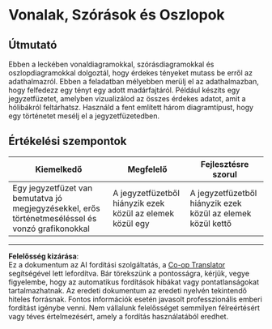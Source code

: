 <!--
CO_OP_TRANSLATOR_METADATA:
{
  "original_hash": "ad163c4fda72c8278280b61cad317ff4",
  "translation_date": "2025-08-26T17:26:48+00:00",
  "source_file": "3-Data-Visualization/09-visualization-quantities/assignment.md",
  "language_code": "hu"
}
-->
# Vonalak, Szórások és Oszlopok

## Útmutató

Ebben a leckében vonaldiagramokkal, szórásdiagramokkal és oszlopdiagramokkal dolgoztál, hogy érdekes tényeket mutass be erről az adathalmazról. Ebben a feladatban mélyebben merülj el az adathalmazban, hogy felfedezz egy tényt egy adott madárfajtáról. Például készíts egy jegyzetfüzetet, amelyben vizualizálod az összes érdekes adatot, amit a hólibákról feltárhatsz. Használd a fent említett három diagramtípust, hogy egy történetet mesélj el a jegyzetfüzetedben.

## Értékelési szempontok

Kiemelkedő | Megfelelő | Fejlesztésre szorul
--- | --- | -- |
Egy jegyzetfüzet van bemutatva jó megjegyzésekkel, erős történetmeséléssel és vonzó grafikonokkal | A jegyzetfüzetből hiányzik ezek közül az elemek közül egy | A jegyzetfüzetből hiányzik ezek közül az elemek közül kettő

---

**Felelősség kizárása**:  
Ez a dokumentum az AI fordítási szolgáltatás, a [Co-op Translator](https://github.com/Azure/co-op-translator) segítségével lett lefordítva. Bár törekszünk a pontosságra, kérjük, vegye figyelembe, hogy az automatikus fordítások hibákat vagy pontatlanságokat tartalmazhatnak. Az eredeti dokumentum az eredeti nyelvén tekintendő hiteles forrásnak. Fontos információk esetén javasolt professzionális emberi fordítást igénybe venni. Nem vállalunk felelősséget semmilyen félreértésért vagy téves értelmezésért, amely a fordítás használatából eredhet.